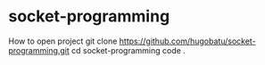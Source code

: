 # socket-programming
How to open project
git clone https://github.com/hugobatu/socket-programming.git
cd socket-programming
code .